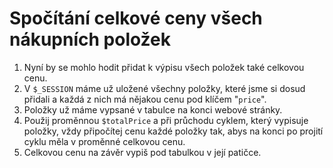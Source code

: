 Spočítání celkové ceny všech nákupních položek
==============================================

1. Nyní by se mohlo hodit přidat k výpisu všech položek také celkovou cenu.
2. V ``$_SESSION`` máme už uložené všechny položky, které jsme si dosud přidali a každá z nich má nějakou cenu pod klíčem "``price``".
3. Položky už máme vypsané v tabulce na konci webové stránky.
4. Použij proměnnou ``$totalPrice`` a při průchodu cyklem, který vypisuje položky, vždy připočítej cenu každé položky tak, abys na konci po projití cyklu měla v proměnné celkovou cenu.
5. Celkovou cenu na závěr vypiš pod tabulkou v její patičce.

